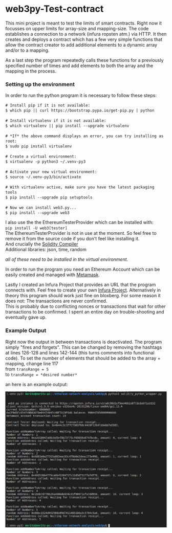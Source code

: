 # web3py-Test-contract

This mini project is meant to test the limits of smart contracts. Right now
it focusses on upper limits for array-size and mapping-size. The code establishes
a connection to a network (infura ropsten atm.) via HTTP. It then creates and 
deploys a contract which has a few very simple functions that allow the contract
creator to add additional elements to a dynamic array and/or to a mapping.

As a last step the program repeatedly calls these functions for a previously
specified number of times and add elements to both the array and the mapping
in the process.

### Setting up the environment 

In order to run the python program it is necessary to follow these steps:

```terminal
# Install pip if it is not available:
$ which pip || curl https://bootstrap.pypa.io/get-pip.py | python

# Install virtualenv if it is not available:
$ which virtualenv || pip install --upgrade virtualenv

# *If* the above command displays an error, you can try installing as root:
$ sudo pip install virtualenv

# Create a virtual environment:
$ virtualenv -p python3 ~/.venv-py3

# Activate your new virtual environment:
$ source ~/.venv-py3/bin/activate

# With virtualenv active, make sure you have the latest packaging tools
$ pip install --upgrade pip setuptools

# Now we can install web3.py...
$ pip install --upgrade web3
```

I also use the the EthereumTesterProvider which can be installed with:  
`pip install -U web3[tester]`  
The EthereumTesterProvider is not in use at the moment. So feel free to remove
it from the source code if you don't feel like installing it.   
And crucially the [Solidity Compiler](https://solidity.readthedocs.io/en/latest/installing-solidity.html#binary-packages)  
Additional libraries: json, time, random
  
*all of these need to be installed in the virtual environment.*  

In order to run the program you need an Ethereum Account which can be easily
created and managed with [Metamask](https://metamask.io/).  

Lastly I created an Infura Project that provides an URL that the program connects with. 
Feel free to create your own [Infura Project](https://infura.io).
Alternatively in theory this program should work just fine on bloxberg. For some
reason it does not: The transactions are never confirmed.  
This is probably due to conflicting nonces or transactions that wait for other 
transactions to be confirmed. I spent an entire day on trouble-shooting and eventually
gave up.

### Example Output 

Right now the output in between transactions is deactivated. The program simply 
"fires and forgets". This can be changed by removing the hashtags at lines 126-128
and lines 142-144 (this turns comments into functional code).
To set the number of elements that should be added to the array + mapping, change 
line 117   
from `transRange = 5`  
to 
`transRange = *desired number*`

an here is an example output:  


![example output](https://github.com/internet-sicherheit/web3py-Test-contract/blob/master/output_smartcontract_test.png "example output")

